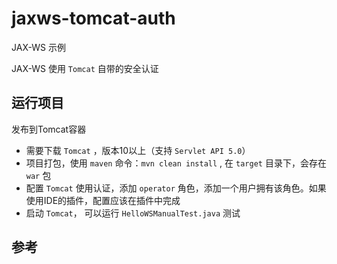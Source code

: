 # jaxws-tomcat-auth

JAX-WS 示例

JAX-WS 使用 `Tomcat` 自带的安全认证

## 运行项目

发布到Tomcat容器
* 需要下载 `Tomcat` ，版本10以上（支持 `Servlet API 5.0`）
* 项目打包，使用 `maven` 命令：`mvn clean install` , 在 `target` 目录下，会存在 `war` 包
* 配置 `Tomcat` 使用认证，添加 `operator` 角色，添加一个用户拥有该角色。如果使用IDE的插件，配置应该在插件中完成
* 启动 `Tomcat`， 可以运行 `HelloWSManualTest.java` 测试

## 参考

